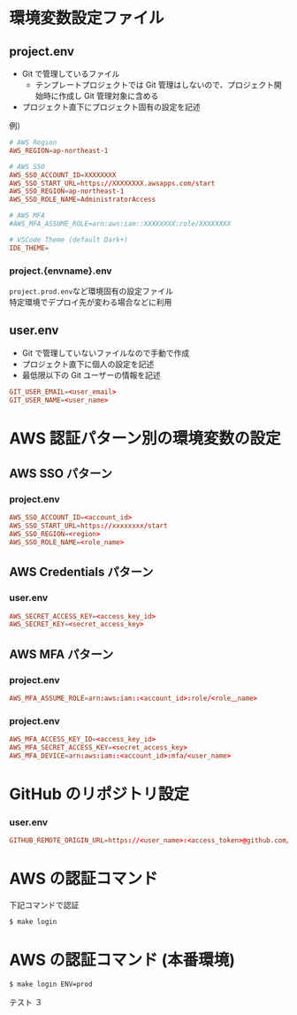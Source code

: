# 環境変数設定ファイル

## project.env

- Git で管理しているファイル
  - テンプレートプロジェクトでは Git 管理はしないので、プロジェクト開始時に作成し Git 管理対象に含める
- プロジェクト直下にプロジェクト固有の設定を記述

例）

```toml
# AWS Region
AWS_REGION=ap-northeast-1

# AWS SSO
AWS_SSO_ACCOUNT_ID=XXXXXXXX
AWS_SSO_START_URL=https://XXXXXXXX.awsapps.com/start
AWS_SSO_REGION=ap-northeast-1
AWS_SSO_ROLE_NAME=AdministratorAccess

# AWS MFA
#AWS_MFA_ASSUME_ROLE=arn:aws:iam::XXXXXXXX:role/XXXXXXXX

# VSCode Theme (default Dark+)
IDE_THEME=
```

### project.{envname}.env

`project.prod.env`など環境固有の設定ファイル  
特定環境でデプロイ先が変わる場合などに利用

## user.env

- Git で管理していないファイルなので手動で作成
- プロジェクト直下に個人の設定を記述
- 最低限以下の Git ユーザーの情報を記述

```toml
GIT_USER_EMAIL=<user_email>
GIT_USER_NAME=<user_name>
```

# AWS 認証パターン別の環境変数の設定

## AWS SSO パターン

### project.env

```toml
AWS_SSO_ACCOUNT_ID=<account_id>
AWS_SSO_START_URL=https://xxxxxxxx/start
AWS_SSO_REGION=<region>
AWS_SSO_ROLE_NAME=<role_name>
```

## AWS Credentials パターン

### user.env

```toml
AWS_SECRET_ACCESS_KEY=<access_key_id>
AWS_SECRET_KEY=<secret_access_key>
```

## AWS MFA パターン

### project.env

```toml
AWS_MFA_ASSUME_ROLE=arn:aws:iam::<account_id>:role/<role＿name>
```

### project.env

```toml
AWS_MFA_ACCESS_KEY_ID=<access_key_id>
AWS_MFA_SECRET_ACCESS_KEY=<secret_access_key>
AWS_MFA_DEVICE=arn:aws:iam::<account_id>:mfa/<user_name>
```

# GitHub のリポジトリ設定

### user.env

```toml
GITHUB_REMOTE_ORIGIN_URL=https://<user_name>:<access_token>@github.com/<organization_name>/<repository_name>.git
```

# AWS の認証コマンド

下記コマンドで認証

```bash
$ make login
```

# AWS の認証コマンド (本番環境)

```bash
$ make login ENV=prod
```

テスト ３
